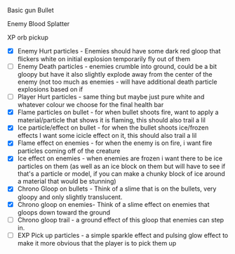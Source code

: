 Basic gun Bullet

Enemy Blood Splatter

XP orb pickup

- [x] Enemy Hurt particles - Enemies should have some dark red gloop that flickers white on initial explosion temporarily fly out of them 
- [ ] Enemy Death particles - enemies crumble into ground, could be a bit gloopy but have it also slightly explode away from the center of the enemy (not too much as enemies - will have additional death particle explosions based on if 
- [ ] Player Hurt particles - same thing but maybe just pure white and whatever colour we choose for the final health bar
- [x] Flame particles on bullet - for when bullet shoots fire, want to apply a material/particle that shows it is flaming, this should also trail a lil
- [x] Ice particle/effect on bullet - for when the bullet shoots ice/frozen effects I want some icicle effect on it, this should also trail a lil 
- [x] Flame effect on enemies - for when the enemy is on fire, i want fire particles coming off of the creature
- [x] Ice effect on enemies - when enemies are frozen i want there to be ice particles on them (as well as an ice block on them but will have to see if that's a particle or model, if you can make a chunky block of ice around a material that would be stunning) 
- [x] Chrono Gloop on bullets - Think of a slime that is on the bullets, very gloopy and only slightly translucent.  
- [x] Chrono gloop on enemies- Think of a slime effect on enemies that gloops down toward the ground 
- [ ] Chrono gloop trail - a ground effect of this gloop that enemies can step in.
- [ ] EXP Pick up particles - a simple sparkle effect and pulsing glow effect to make it more obvious that the player is to pick them up